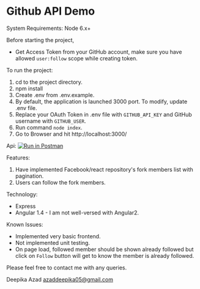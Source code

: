 # Github API Demo
 
System Requirements: Node 6.x+
 
Before starting the project,
* Get Access Token from your GitHub account, make sure you have allowed `user:follow` scope while creating token.
 
To run the project:
1. cd to the project directory.
2. npm install
3. Create .env from .env.example.
4. By default, the application is launched 3000 port. To modify, update .env file.
5. Replace your OAuth Token in .env file with `GITHUB_API_KEY` and GitHub username with `GITHUB_USER`.
7. Run command `node index`. 
6. Go to Browser and hit http://localhost:3000/
  
Api: 
[![Run in Postman](https://run.pstmn.io/button.svg)](https://app.getpostman.com/run-collection/e67f3ed98833d45fc393)

Features:
1. Have implemented Facebook/react repository's fork members list with pagination.
2. Users can follow the fork members.
 
Technology:
* Express
* Angular 1.4 - I am not well-versed with Angular2.
 
Known Issues:
* Implemented very basic frontend.
* Not implemented unit testing.
* On page load, followed member should be shown already followed but click on `Follow` button will get to know the member is already followed.
 
 
Please feel free to contact me with any queries.
 
Deepika Azad
azaddeepika05@gmail.com


